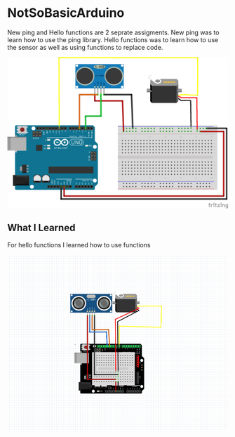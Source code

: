 # NotSoBasicArduino

New ping and Hello functions are 2 seprate assigments. New ping was to learn how to use the ping library. Hello functions was to learn how to use the sensor as well as using functions to replace code.

![Hello Functions](hellofunctions/hellofunctionsfritz.png)

## What I Learned
For hello functions I learned how to use functions     

![NewPing](newping/Capture.PNG)
